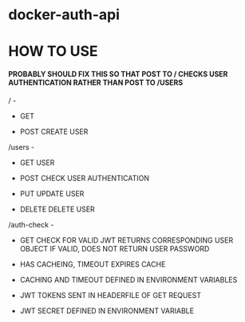 # docker-auth-api

# HOW TO USE

#### PROBABLY SHOULD FIX THIS SO THAT POST TO / CHECKS USER AUTHENTICATION RATHER THAN POST TO /USERS
 / -

- GET 

- POST CREATE USER

 /users - 

- GET USER

- POST CHECK USER AUTHENTICATION

- PUT UPDATE USER

- DELETE DELETE USER

 /auth-check - 

- GET CHECK FOR VALID JWT
	RETURNS CORRESPONDING USER OBJECT IF VALID, DOES NOT RETURN USER PASSWORD
- HAS CACHEING, TIMEOUT EXPIRES CACHE

- CACHING AND TIMEOUT DEFINED IN ENVIRONMENT VARIABLES

- JWT TOKENS SENT IN HEADERFILE OF GET REQUEST

- JWT SECRET DEFINED IN ENVIRONMENT VARIABLE
